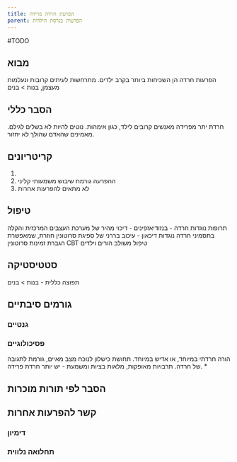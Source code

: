 ```yaml
---
title: הפרעת חרדה פרידה
parent: הפרעות בגרסת הילדות
---
```


#TODO 

## מבוא
הפרעות חרדה הן השכיחות ביותר בקרב ילדים.
מתרחשות לעיתים קרובות ונעלמות מעצמן, 
בנות > בנים
## הסבר כללי 
חרדת יתר מפרידה מאנשים קרובים לילד, כגון אימהות. נוטים להיות לא בשלים לגילם. מאמינים שהאדם שהולך לא יחזור.
## קריטריונים
1. 
2. ההפרעה גורמת שיבוש משמעותי קליני
3. לא מתאים להפרעות אחרות
## טיפול
תרופות נוגדות חרדה - בנזודיאזפינים - דיכוי מהיר של מערכת העצבים המרכזית והקלה בתסמיני חרדה
נוגדות דיכאון - עיכוב בררני של ספיגת סרוטונין חוזרת, שמאפשרת הגברת זמינות סרוטונין
CBT
טיפול משולב הורים וילדים

## סטטיסטיקה
תפוצה כללית - 
בנות > בנים
## גורמים סיבתיים
### גנטיים
### פסיכולוגיים
הורה חרדתי במיוחד, או אדיש במיוחד.
תחושת כישלון לנוכח מצב מאיים, גורמת לתגובה של חרדה.
תרבויות מאופקות, מלאות בציות ומשמעת - יש יותר חרדת פרידה.
* 
## הסבר לפי תורות מוכרות


## קשר להפרעות אחרות

### דימיון
### תחלואה נלווית
